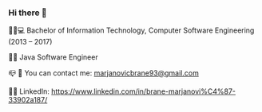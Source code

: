### Hi there 👋

🧑‍🎓💻 Bachelor of Information Technology, Computer Software Engineering (2013 – 2017)

👨‍💻 Java Software Engineer

📪 📧 You can contact me: marjanovicbrane93@gmail.com

👨‍💼 LinkedIn: https://www.linkedin.com/in/brane-marjanovi%C4%87-33902a187/



<!--
**marjanovicbrane/marjanovicbrane** is a ✨ _special_ ✨ repository because its `README.md` (this file) appears on your GitHub profile.

Here are some ideas to get you started:

- 🔭 I’m currently working on ...
- 🌱 I’m currently learning ...
- 👯 I’m looking to collaborate on ...
- 🤔 I’m looking for help with ...
- 💬 Ask me about ...
- 📫 How to reach me: ...
- 😄 Pronouns: ...
- ⚡ Fun fact: ...
-->
